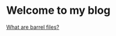 # Welcome to my blog

<!-- [NPM Workspaces](/blog/npm-workspaces) -->

[What are barrel files?](/blog/barrel-files)
